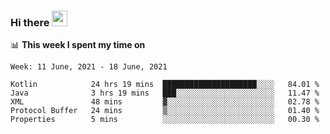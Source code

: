 ### Hi there <a href="https://www.gautamkrishnar.com/"><img src="https://media.giphy.com/media/hvRJCLFzcasrR4ia7z/giphy.gif" width="25px"></a>

📊 **This week I spent my time on**

<!--START_SECTION:waka-->
```text
Week: 11 June, 2021 - 18 June, 2021

Kotlin            24 hrs 19 mins  █████████████████████░░░░   84.01 % 
Java              3 hrs 19 mins   ███░░░░░░░░░░░░░░░░░░░░░░   11.47 % 
XML               48 mins         ▓░░░░░░░░░░░░░░░░░░░░░░░░   02.78 % 
Protocol Buffer   24 mins         ▒░░░░░░░░░░░░░░░░░░░░░░░░   01.40 % 
Properties        5 mins          ░░░░░░░░░░░░░░░░░░░░░░░░░   00.30 % 
```
<!--END_SECTION:waka-->
